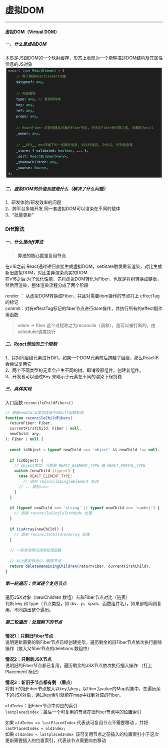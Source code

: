 # 虚拟DOM
---
#### 虚拟DOM（Virtual DOM）

##### 一、什么是虚拟DOM

本质是JS跟DOM的一个映射缓存，形态上表现为一个能够描述DOM结构及其属性信息的JS对象
![](/blog/Diff01.png)

##### 二、虚拟DOM的价值到底是什么（解决了什么问题）

1、研发体验/研发效率的问题<br/>
2、跨平台多端开发 同一套虚拟DOM可以渲染在不同的载体<br/>
3、“批量更新” 

### Diff算法

##### 一、什么是diff算法

> **算法的核心就是复用节点**

在v16之前:React通过递归直接生成虚拟DOM，setState触发重新渲染，对比生成新旧虚拟DOM，对比差异渲染真实的DOM<br/>
在v16之后:为了优化性能，先将虚拟DOM转化为Fiber，也就是将树转换成链表，然后再渲染，整体渲染流程分成了两个阶段<br/>

render ： 从虚拟DOM转换成Fiber，并且对需要dom操作的节点打上 effectTag 的标记<br/>
commit：对有effectTag标记的fiber节点进行dom操作，并执行所有的effect副作用函数<br/>

> vdom -> fiber 这个过程称之为reconcile（调和），是可以被打断的，由scheduler调度执行 

##### 二、React预设的三个限制

1、只对同层级元素进行Diff。如果一个DOM元素前后跨越了层级，那么React不会尝试复用它<br/>
2、两个不同类型的元素会产生不同的树。即销毁原组件，创建新组件。<br/>
3、开发者可以通过Key 来暗示子元素在不同的渲染下保持稳

##### 三、具体实现 

入口函数 `reconcileChildFibers()`

```javascript
// 根据newChild类型选择不同diff函数处理
function reconcileChildFibers(
  returnFiber: Fiber,
  currentFirstChild: Fiber | null,
  newChild: any,
): Fiber | null {

  const isObject = typeof newChild === 'object' && newChild !== null;

  if (isObject) {
    // object类型，可能是 REACT_ELEMENT_TYPE 或 REACT_PORTAL_TYPE
    switch (newChild.$typeof) {
      case REACT_ELEMENT_TYPE:
        // 调用 reconcileSingleElement 处理
      // ...其他case
    }
  }

  if (typeof newChild === 'string' || typeof newChild === 'number') {
    // 调用 reconcileSingleTextNode 处理
  }

  if (isArray(newChild)) {
    // 调用 reconcileChildrenArray 处理
  }

  // 一些其他情况调用处理函数

  // 以上都没有命中，删除节点
  return deleteRemainingChildren(returnFiber, currentFirstChild);
}
```

##### 第一轮遍历：尝试逐个复用节点
遍历JSX对象（newChildren 数组）去和Fiber节点对比（链表）<br/>
判断 key 和 type（节点类型，如 div、p、span、函数组件名），如果都相同则复用，不同跳出整个遍历。
##### 第二轮遍历：处理剩下的节点

**情况1：只剩旧Fiber节点**<br/>
说明更新需要的新Fiber节点已经创建完毕，遍历剩余的旧Fiber节点依次执行删除操作（放入父fiber节点的deletions 数组中）

**情况2：只剩新JSX节点**<br/>
说明旧的Fiber节点都已复用，遍历剩余的JSX节点依次执行插入操作 （打上Placement 标记）

**情况3：新旧子节点都有剩 （重点**）<br/>
将剩下的旧Fiber节点放入以key为key，以fiber为value的Map对象中，在遍历余下的JSX对象，通过key索引就能在map中找到对应的Fiber。

`oldIndex`：旧Fiber节点中对应的索引 <br/>
`lastplacedIndex`：最后一个可复用的节点在旧Fiber节点中的位置索引

如果 `oldIndex >= lastPlacedIndex` 代表该可复用节点不需要移动 ，并将 `lastPlacedIndex = oldIndex; `<br/>
如果 `oldIndex < lastplacedIndex `该可复用节点之前插入的位置索引小于这次更新需要插入的位置索引，代表该节点需要向右移动



